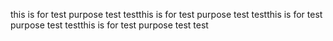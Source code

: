 this is for test purpose test testthis is for test purpose test testthis is for test purpose test testthis is for test purpose test test
